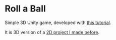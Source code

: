 # Roll a Ball
Simple 3D Unity game, developed with [this tutorial](https://unity3d.com/learn/tutorials/s/roll-ball-tutorial).

It is 3D version of a [2D project I made before](https://github.com/MaciejWanat/UFOGame).